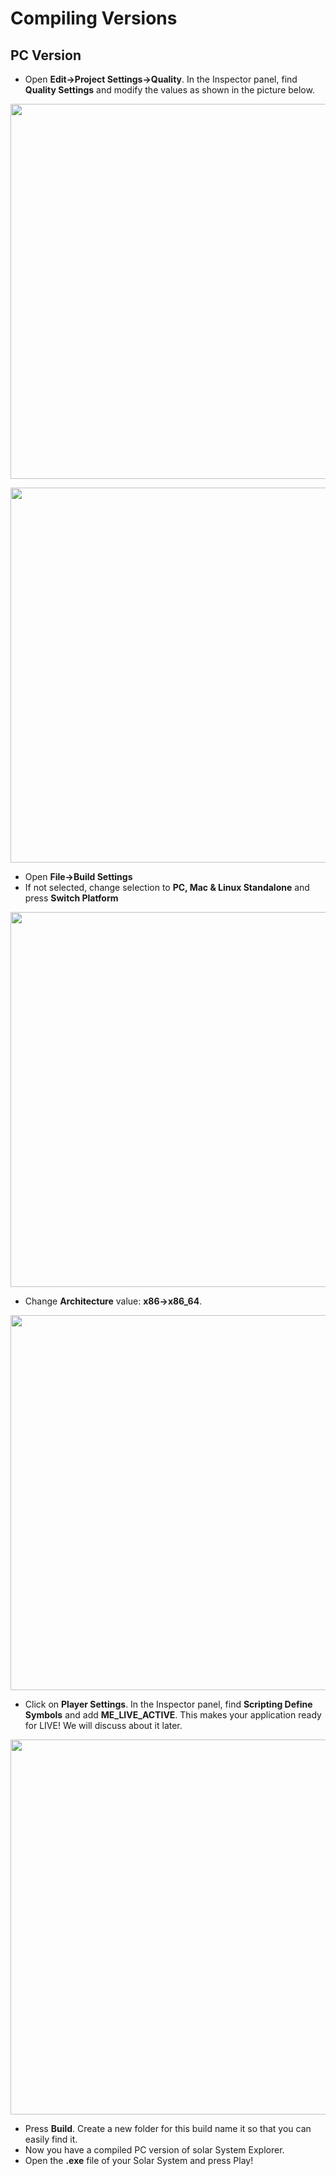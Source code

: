 # Compiling Versions

## PC Version
- Open **Edit->Project Settings->Quality**.
  In the Inspector panel, find **Quality Settings** and modify the values 
  as shown in the picture below.
<p align="center">
<img src="https://user-images.githubusercontent.com/26377727/31698324-96877eea-b3ef-11e7-8e0d-cebad6a7f122.png" width="600">
</p>
<p align="center">
<img src="https://user-images.githubusercontent.com/26377727/31698327-9b0652b6-b3ef-11e7-877b-d7fe5a2ada4d.png" width="600">
</p>

- Open **File->Build Settings**
- If not selected, change selection to **PC, Mac & Linux Standalone**
  and press **Switch Platform**
<p align="center">
<img src="https://user-images.githubusercontent.com/26377727/31698334-a5ee3496-b3ef-11e7-8b73-1e5759d941c9.png" width="600">
</p>
  
- Change **Architecture** value: **x86->x86_64**.
<p align="center">
<img src="https://user-images.githubusercontent.com/26377727/31698348-b37f243a-b3ef-11e7-9062-05ea313f20ea.png" width="600">
</p>

- Click on **Player Settings**. 
  In the Inspector panel, find **Scripting Define Symbols** and add
  **ME_LIVE_ACTIVE**.
  This makes your application ready for LIVE! We will discuss about it 
  later.
<p align="center">
<img src="https://user-images.githubusercontent.com/26377727/31698352-b8ca474e-b3ef-11e7-82d7-8001244acc3c.png" width="600">
</p>
  
- Press **Build**.
  Create a new folder for this build name it so that you can easily find it.
- Now you have a compiled PC version of solar System Explorer.
- Open the **.exe** file of your Solar System and press Play!


